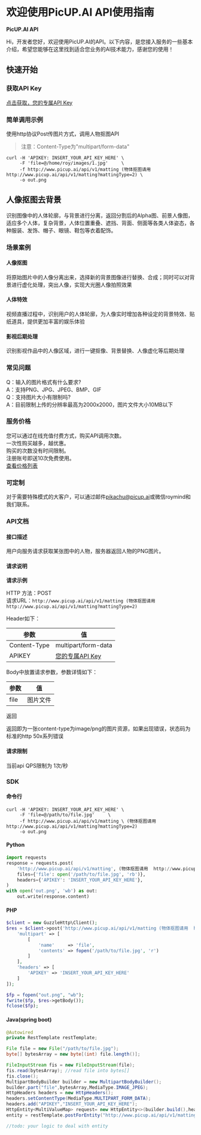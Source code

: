 # 欢迎使用PicUP.AI API使用指南

**PicUP.AI API**

Hi，开发者您好，欢迎使用PicUP.AI的API。以下内容，是您接入服务的一些基本介绍，希望您能够在这里找到适合您业务的AI技术能力，感谢您的使用！

## 快速开始
### 获取API Key
[点击获取，您的专属API Key](http://www.picup.ai/userCenter.html#/userCenter/secret)
### 简单调用示例
使用http协议Post传图片方式，调用人物抠图API
> 注意：Content-Type为"multipart/form-data"

```shellcommand
curl -H 'APIKEY: INSERT_YOUR_API_KEY_HERE' \
     -F 'file=@/home/roy/images/1.jpg'     \
     -f http://www.picup.ai/api/v1/matting (物体抠图请用  http://www.picup.ai/api/v1/matting?mattingType=2) \
     -o out.png
```

## 人像抠图去背景
识别图像中的人体轮廓，与背景进行分离，返回分割后的Alpha图、前景人像图，适应多个人体，复杂背景，人体位置重叠、遮挡、背面、侧面等各类人体姿态，各种服装、发饰、帽子、眼镜、鞋包等衣着配饰。
### 场景案例
#### 人像抠图
将原始图片中的人像分离出来，选择新的背景图像进行替换、合成；同时可以对背景进行虚化处理，突出人像，实现大光圈人像拍照效果
#### 人体特效
视频直播过程中，识别用户的人体轮廓，为人像实时增加各种设定的背景特效、贴纸道具，提供更加丰富的娱乐体验
#### 影视后期处理
识别影视作品中的人像区域，进行一键抠像、背景替换、人像虚化等后期处理
### 常见问题
Q：输入的图片格式有什么要求?  
A：支持PNG、JPG、JPEG、BMP、GIF  
Q：支持图片大小有限制吗?  
A：目前限制上传的分辨率最高为2000x2000，图片文件大小10MB以下  
### 服务价格
您可以通过在线充值付费方式，购买API调用次数。  
一次性购买越多，越优惠。  
购买的次数没有时间限制。  
注册账号即送10次免费使用。  
[查看价格列表](http://www.picup.ai/userVip.html)

### 可定制
对于需要特殊模式的大客户，可以通过邮件[pikachu@picup.ai](mailto:pikachu@picup.ai)或微信roymind和我们联系。
### API文档
#### 接口描述
用户向服务请求获取某张图中的人物，服务器返回人物的PNG图片。
#### 请求说明
**请求示例**

HTTP 方法：POST  
请求URL：`http://www.picup.ai/api/v1/matting (物体抠图请用  http://www.picup.ai/api/v1/matting?mattingType=2)`  
  
Header如下：  

| 参数 | 值 |
| ------ | ------ |
| Content-Type	 | multipart/form-data |
| APIKEY | [您的专属API Key](http://www.picup.ai/userCenter.html#/userCenter/secret) | 
  
Body中放置请求参数，参数详情如下：  

| 参数 | 值 |
| ------ | ------ |
| file	 | 图片文件 |

返回

返回即为一张content-type为image/png的图片资源，如果出现错误，状态码为标准的http 50x系列错误

#### 请求限制

当前api QPS限制为 1次/秒

### SDK
#### 命令行
```shellcommand
curl -H 'APIKEY: INSERT_YOUR_API_KEY_HERE' \
     -F 'file=@/path/to/file.jpg'     \
     -f http://www.picup.ai/api/v1/matting \ (物体抠图请用  http://www.picup.ai/api/v1/matting?mattingType=2)
     -o out.png
```

#### Python
```python
import requests
response = requests.post(
    'http://www.picup.ai/api/v1/matting', (物体抠图请用  http://www.picup.ai/api/v1/matting?mattingType=2)
    files={'file': open('/path/to/file.jpg', 'rb')},
    headers={'APIKEY': 'INSERT_YOUR_API_KEY_HERE'},
)
with open('out.png', 'wb') as out:
    out.write(response.content)
```

#### PHP
```php
$client = new GuzzleHttp\Client();
$res = $client->post('http://www.picup.ai/api/v1/matting (物体抠图请用  http://www.picup.ai/api/v1/matting?mattingType=2)', [
    'multipart' => [
        [
            'name'     => 'file',
            'contents' => fopen('/path/to/file.jpg', 'r')
        ]
    ],
    'headers' => [
        'APIKEY' => 'INSERT_YOUR_API_KEY_HERE'
    ]
]);

$fp = fopen("out.png", "wb");
fwrite($fp, $res->getBody());
fclose($fp);
```

#### Java(spring boot)
```java
@Autowired
private RestTemplate restTemplate;

File file = new File("/path/to/file.jpg");
byte[] bytesArray = new byte[(int) file.length()];

FileInputStream fis = new FileInputStream(file);
fis.read(bytesArray); //read file into bytes[]
fis.close();
MultipartBodyBuilder builder = new MultipartBodyBuilder();
builder.part("file",bytesArray,MediaType.IMAGE_JPEG);
HttpHeaders headers = new HttpHeaders();
headers.setContentType(MediaType.MULTIPART_FORM_DATA);
headers.add("APIKEY","INSERT_YOUR_API_KEY_HERE");
HttpEntity<MultiValueMap> request= new HttpEntity<>(builder.build(),headers);
entity = restTemplate.postForEntity("http://www.picup.ai/api/v1/matting (物体抠图请用  http://www.picup.ai/api/v1/matting?mattingType=2)", request, Resource.class);

//todo: your logic to deal with entity
```

